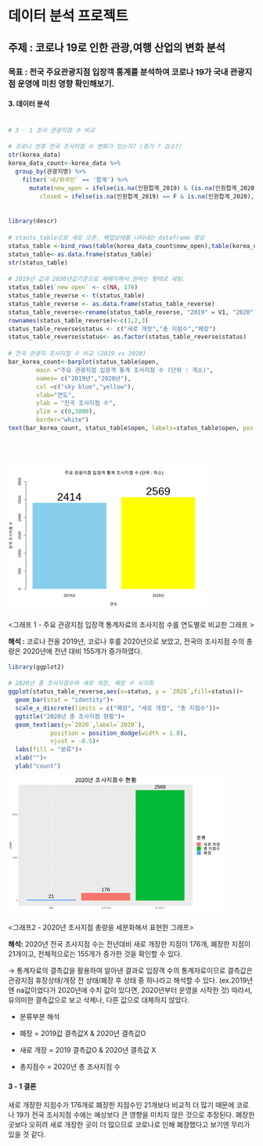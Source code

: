 # 데이터 분석 프로젝트 

## 주제 : 코로나 19로 인한 관광,여행 산업의 변화 분석



### 목표 : 전국 주요관광지점 입장객 통계를 분석하여 코로나 19가 국내 관광지점 운영에 미친 영향 확인해보기.



#### 3. 데이터 분석

```R

# 3 - 1 조사 관광지점 수 비교

# 코로나 전후 전국 조사지점 수 변화가 있는지? (증가 ? 감소?)
str(korea_data)
korea_data_count<-korea_data %>%
  group_by(관광지명) %>%
    filter(`내/외국인` == '합계') %>%
      mutate(new_open = ifelse(is.na(인원합계_2019) & (is.na(인원합계_2020)==F),"new open","open"),
         closed = ifelse(is.na(인원합계_2019) == F & is.na(인원합계_2020), "closed","open"))


library(descr)

# stauts_table으로 새로 오픈, 폐업상태를 나타내는 dataframe 생성
status_table <-bind_rows(table(korea_data_count$new_open),table(korea_data_count$closed))
status_table<-as.data.frame(status_table)
str(status_table)

# 2019년 값과 2020년값기준으로 재배치해서 원하는 형태로 세팅.
status_table$`new open` <- c(NA, 176)
status_table_reverse <- t(status_table)
status_table_reverse <- as.data.frame(status_table_reverse)
status_table_reverse<-rename(status_table_reverse, "2019" = V1, "2020" = V2)
rownames(status_table_reverse)<-c(1,2,3)
status_table_reverse$status <- c("새로 개장","총 지점수","폐장")
status_table_reverse$status<- as.factor(status_table_reverse$status)

# 전국 관광지 조사지점 수 비교 (2019 vs 2020)
bar_korea_count<-barplot(status_table$open, 
        main ="주요 관광지점 입장객 통계 조사지점 수 (단위 : 개소)",
        names= c("2019년","2020년"),
        col =c("sky blue","yellow"),
        xlab="연도",
        ylab = "전국 조사지점 수",
        ylim = c(0,3000),
        border="white")
text(bar_korea_count, status_table$open, labels=status_table$open, pos = 3)


 

```



![image-20210806161325687](./R_data_analysis_project3.assets/image-20210806161325687.png)

<그래프 1 - 주요 관광지점 입장객 통계자료의 조사지점 수를 연도별로 비교한 그래프 >

**해석 :** 코로나 전을 2019년, 코로나 후를 2020년으로 보았고, 전국의 조사지점 수의 총량은 2020년에 전년 대비 155개가 증가하였다. 



```R
library(ggplot2)

# 2020년 총 조사지점수와 새로 개장, 폐장 수 시각화 
ggplot(status_table_reverse,aes(x=status, y = `2020`,fill=status))+
  geom_bar(stat = "identity")+
  scale_x_discrete(limits = c("폐장", "새로 개장", "총 지점수"))+
  ggtitle("2020년 총 조사지점 현황")+
  geom_text(aes(y=`2020`,label=`2020`), 
            position = position_dodge(width = 1.8),
            vjust = -0.5)+
  labs(fill = "분류")+
  xlab("")+
  ylab("count")    
```



![image-20210806161355033](./R_data_analysis_project3.assets/image-20210806161355033.png)

<그래프2 - 2020년 조사지점 총량을 세분화해서 표현한 그래프>

**해석:** 2020년 전국 조사지점 수는 전년대비 새로 개장한 지점이 176개, 폐장한 지점이 21개이고, 전체적으로는 155개가 증가한 것을 확인할 수 있다.

→ 통계자료의 결측값을 활용하여 알아낸 결과로 입장객 수의 통계자료이므로 결측값은 관광지점 휴장상태/개장 전 상태/폐장 후 상태 중 하나라고 해석할 수 있다. (ex.2019년엔 na값이었다가 2020년에 수치 값이 있다면, 2020년부터 운영을 시작한 것) 따라서, 유의미한 결측값으로 보고 삭제나, 다른 값으로 대체하지 않았다.

-  분류부분 해석
  - 폐장 = 2019값 결측값X & 2020년 결측값O

  - 새로 개장 = 2019 결측값O & 2020년 결측값 X
  - 총지점수 = 2020년 총 조사지점 수



#### 3 - 1 결론 

   새로 개장한 지점수가 176개로 폐장한 지점수인 21개보다 비교적 더 많기 때문에 코로나 19가 전국 조사지점 수에는 예상보다 큰 영향을 미치지 않은 것으로 추정된다. 폐장한 곳보다 오히려 새로 개장한 곳이 더 많으므로 코로나로 인해 폐장했다고 보기엔 무리가 있을 것 같다.
